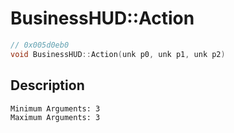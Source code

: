 # BusinessHUD::Action
```c
// 0x005d0eb0
void BusinessHUD::Action(unk p0, unk p1, unk p2)
```
## Description
```
Minimum Arguments: 3
Maximum Arguments: 3
```
